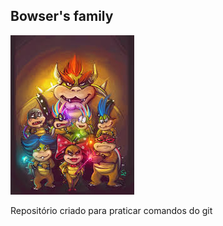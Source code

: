 ## Bowser's family

![It's Bowser time!](https://github.com/PLM4/Praticando-Git/blob/familia-bowser/familia-bowser.jpg)

Repositório criado para praticar comandos do git
